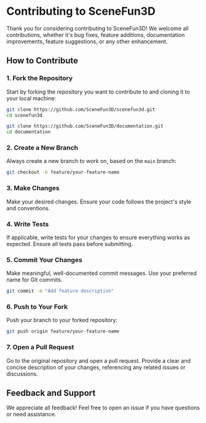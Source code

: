 
# Contributing to SceneFun3D

Thank you for considering contributing to SceneFun3D! We welcome all contributions, whether it's bug fixes, feature additions, documentation improvements, feature suggestions, or any other enhancement.

## How to Contribute

### 1. Fork the Repository

Start by forking the repository you want to contribute to and cloning it to your local machine:

```bash title="SceneFun3D Toolkit"
git clone https://github.com/SceneFun3D/scenefun3d.git
cd scenefun3d
```

```bash title="SceneFun3D Documentation"
git clone https://github.com/SceneFun3D/documentation.git
cd documentation
```

### 2. Create a New Branch

Always create a new branch to work on, based on the `main` branch:

```bash
git checkout -b feature/your-feature-name
```

### 3. Make Changes

Make your desired changes. Ensure your code follows the project's style and conventions.

### 4. Write Tests

If applicable, write tests for your changes to ensure everything works as expected. Ensure all tests pass before submitting.

### 5. Commit Your Changes

Make meaningful, well-documented commit messages. Use your preferred name for Git commits.

```bash
git commit -m "Add feature description"
```

### 6. Push to Your Fork

Push your branch to your forked repository:

```bash
git push origin feature/your-feature-name
```

### 7. Open a Pull Request

Go to the original repository and open a pull request. Provide a clear and concise description of your changes, referencing any related issues or discussions.

## Feedback and Support

We appreciate all feedback! Feel free to open an issue if you have questions or need assistance.
